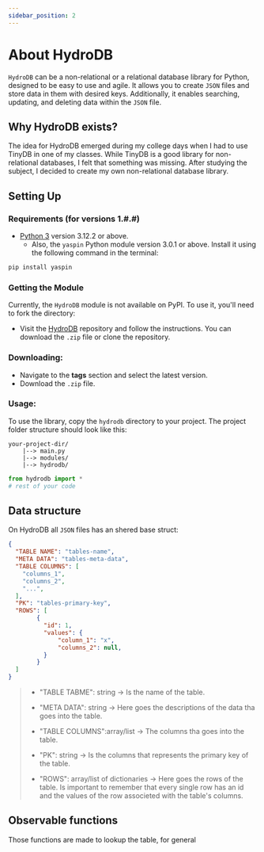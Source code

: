 ```yaml
---
sidebar_position: 2
---
```


# About HydroDB

`HydroDB` can be a non-relational or a relational database library for Python, designed to be easy to use and agile. It allows you to create `JSON` files and store data in them with desired keys. Additionally, it enables searching, updating, and deleting data within the `JSON` file.

## Why HydroDB exists?

The idea for HydroDB emerged during my college days when I had to use TinyDB in one of my classes. While TinyDB is a good library for non-relational databases, I felt that something was missing. After studying the subject, I decided to create my own non-relational database library.

## Setting Up

### Requirements (for versions 1.#.#)

- [Python 3](https://www.python.org/downloads/) version 3.12.2 or above.
  - Also, the `yaspin` Python module version 3.0.1 or above. Install it using the following command in the terminal:

```bash
pip install yaspin
```

### Getting the Module

Currently, the `HydroDB` module is not available on PyPI. To use it, you'll need to fork the directory:

- Visit the [HydroDB](https://github.com/CaioTeixeiraDePaula/HydroDB) repository and follow the instructions. You can download the `.zip` file or clone the repository.

### Downloading:

- Navigate to the **tags** section and select the latest version.
- Download the `.zip` file.

### Usage:

To use the library, copy the `hydrodb` directory to your project. The project folder structure should look like this:

```
your-project-dir/
    |--> main.py
    |--> modules/
    |--> hydrodb/
```


```python
from hydrodb import *
# rest of your code
```


## Data structure

On HydroDB all `JSON` files has an shered base struct:

```json
{
  "TABLE NAME": "tables-name",
  "META DATA": "tables-meta-data",
  "TABLE COLUMNS": [
    "columns_1",
    "columns_2",
    "...",
  ],
  "PK": "tables-primary-key",
  "ROWS": [
        {
          "id": 1,
          "values": {
              "column_1": "x",
              "columns_2": null,
          }
        }
  ]
}
```

> - "TABLE TABME": string -> Is the name of the table.
>
> - "META DATA": string -> Here goes the descriptions of the data tha goes into the table. 
>
> - "TABLE COLUMNS":array/list -> The columns tha goes into the table.
>
> - "PK": string -> Is the columns that represents the primary key of the table.
>
> - "ROWS": array/list of dictionaries -> Here goes the rows of the table. Is important to remember that every single row has an id and the values of the row associeted with the table's columns.

## Observable functions
Those functions are made to lookup the table, for general